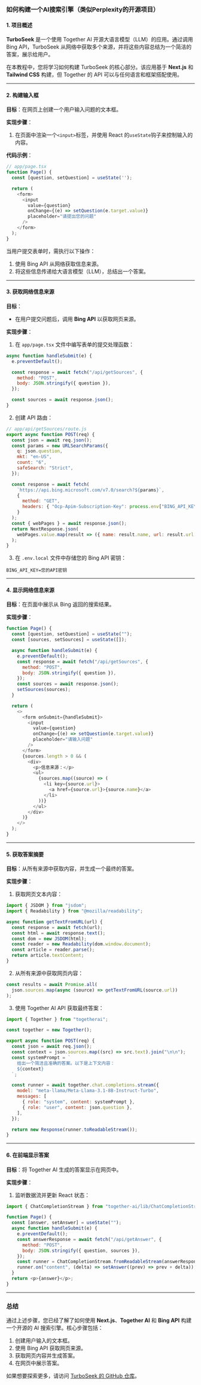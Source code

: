 ### 如何构建一个AI搜索引擎（类似Perplexity的开源项目）

#### 1. 项目概述
**TurboSeek** 是一个使用 Together AI 开源大语言模型（LLM）的应用。通过调用 Bing API，TurboSeek 从网络中获取多个来源，并将这些内容总结为一个简洁的答案，展示给用户。

在本教程中，您将学习如何构建 TurboSeek 的核心部分。该应用基于 **Next.js** 和 **Tailwind CSS** 构建，但 Together 的 API 可以与任何语言和框架搭配使用。

---

#### 2. 构建输入框
**目标**：在网页上创建一个用户输入问题的文本框。

**实现步骤**：
1. 在页面中渲染一个`<input>`标签，并使用 React 的`useState`钩子来控制输入的内容。

**代码示例**：
```javascript
// app/page.tsx
function Page() {
  const [question, setQuestion] = useState('');

  return (
    <form>
      <input
        value={question}
        onChange={(e) => setQuestion(e.target.value)}
        placeholder="请提出您的问题"
      />
    </form>
  );
}
```
当用户提交表单时，需执行以下操作：
1. 使用 Bing API 从网络获取信息来源。
2. 将这些信息传递给大语言模型（LLM），总结出一个答案。

---

#### 3. 获取网络信息来源

**目标**：
- 在用户提交问题后，调用 **Bing API** 以获取网页来源。

**实现步骤**：
1. 在 `app/page.tsx` 文件中编写表单的提交处理函数：
```javascript
async function handleSubmit(e) {
  e.preventDefault();

  const response = await fetch("/api/getSources", {
    method: "POST",
    body: JSON.stringify({ question }),
  });

  const sources = await response.json();
}
```
2. 创建 API 路由：
```javascript
// app/api/getSources/route.js
export async function POST(req) {
  const json = await req.json();
  const params = new URLSearchParams({
    q: json.question,
    mkt: "en-US",
    count: "6",
    safeSearch: "Strict",
  });

  const response = await fetch(
    `https://api.bing.microsoft.com/v7.0/search?${params}`,
    {
      method: "GET",
      headers: { "Ocp-Apim-Subscription-Key": process.env["BING_API_KEY"] },
    }
  );
  const { webPages } = await response.json();
  return NextResponse.json(
    webPages.value.map(result => ({ name: result.name, url: result.url }))
  );
}
```
3. 在 `.env.local` 文件中存储您的 Bing API 密钥：
```
BING_API_KEY=您的API密钥
```

---

#### 4. 显示网络信息来源
**目标**：在页面中展示从 Bing 返回的搜索结果。

**实现步骤**：
```javascript
function Page() {
  const [question, setQuestion] = useState("");
  const [sources, setSources] = useState([]);

  async function handleSubmit(e) {
    e.preventDefault();
    const response = await fetch("/api/getSources", {
      method: "POST",
      body: JSON.stringify({ question }),
    });
    const sources = await response.json();
    setSources(sources);
  }

  return (
    <>
      <form onSubmit={handleSubmit}>
        <input
          value={question}
          onChange={(e) => setQuestion(e.target.value)}
          placeholder="请输入问题"
        />
      </form>
      {sources.length > 0 && (
        <div>
          <p>信息来源：</p>
          <ul>
            {sources.map((source) => (
              <li key={source.url}>
                <a href={source.url}>{source.name}</a>
              </li>
            ))}
          </ul>
        </div>
      )}
    </>
  );
}
```

---

#### 5. 获取答案摘要
**目标**：从所有来源中获取内容，并生成一个最终的答案。

**实现步骤**：
1. 获取网页文本内容：
```javascript
import { JSDOM } from "jsdom";
import { Readability } from "@mozilla/readability";

async function getTextFromURL(url) {
  const response = await fetch(url);
  const html = await response.text();
  const dom = new JSDOM(html);
  const reader = new Readability(dom.window.document);
  const article = reader.parse();
  return article.textContent;
}
```
2. 从所有来源中获取网页内容：
```javascript
const results = await Promise.all(
  json.sources.map(async (source) => getTextFromURL(source.url))
);
```
3. 使用 Together AI API 获取最终答案：
```javascript
import { Together } from "togetherai";

const together = new Together();

export async function POST(req) {
  const json = await req.json();
  const context = json.sources.map((src) => src.text).join("\n\n");
  const systemPrompt = `
    给出一个简洁且准确的答案。以下是上下文内容：
    ${context}
  `;

  const runner = await together.chat.completions.stream({
    model: "meta-llama/Meta-Llama-3.1-8B-Instruct-Turbo",
    messages: [
      { role: "system", content: systemPrompt },
      { role: "user", content: json.question },
    ],
  });

  return new Response(runner.toReadableStream());
}
```

---

#### 6. 在前端显示答案
**目标**：将 Together AI 生成的答案显示在网页中。

**实现步骤**：
1. 监听数据流并更新 React 状态：
```javascript
import { ChatCompletionStream } from "together-ai/lib/ChatCompletionStream";

function Page() {
  const [answer, setAnswer] = useState("");
  async function handleSubmit(e) {
    e.preventDefault();
    const answerResponse = await fetch("/api/getAnswer", {
      method: "POST",
      body: JSON.stringify({ question, sources }),
    });
    const runner = ChatCompletionStream.fromReadableStream(answerResponse.body);
    runner.on("content", (delta) => setAnswer((prev) => prev + delta));
  }
  return <p>{answer}</p>;
}
```

---

### 总结
通过上述步骤，您已经了解了如何使用 **Next.js**、**Together AI** 和 **Bing API** 构建一个开源的 AI 搜索引擎。核心步骤包括：
1. 创建用户输入的文本框。
2. 使用 Bing API 获取网页来源。
3. 获取网页内容并生成答案。
4. 在网页中展示答案。

如果想要探索更多，请访问 [TurboSeek 的 GitHub 仓库](https://github.com/Nutlope/turboseek/)。

